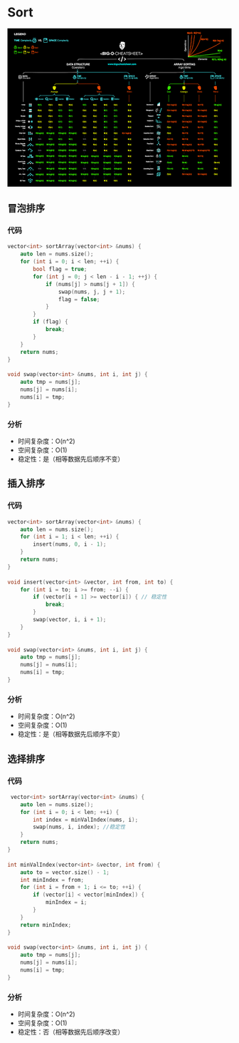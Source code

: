 # Sort

![big-o-cheat-sheet-poster](./big-o-cheat-sheet-poster.png)

## 冒泡排序

### 代码
```c++
vector<int> sortArray(vector<int> &nums) {
    auto len = nums.size();
    for (int i = 0; i < len; ++i) {
        bool flag = true;
        for (int j = 0; j < len - i - 1; ++j) {
            if (nums[j] > nums[j + 1]) {
                swap(nums, j, j + 1);
                flag = false;
            }
        }
        if (flag) {
            break;
        }
    }
    return nums;
}

void swap(vector<int> &nums, int i, int j) {
    auto tmp = nums[j];
    nums[j] = nums[i];
    nums[i] = tmp;
}
```
### 分析
- 时间复杂度：O(n^2)
- 空间复杂度：O(1)
- 稳定性：是（相等数据先后顺序不变）

## 插入排序

### 代码
```c++
vector<int> sortArray(vector<int> &nums) {
    auto len = nums.size();
    for (int i = 1; i < len; ++i) {
        insert(nums, 0, i - 1);
    }
    return nums;
}

void insert(vector<int> &vector, int from, int to) {
    for (int i = to; i >= from; --i) {
        if (vector[i + 1] >= vector[i]) { // 稳定性
            break;
        }
        swap(vector, i, i + 1);
    }
}

void swap(vector<int> &nums, int i, int j) {
    auto tmp = nums[j];
    nums[j] = nums[i];
    nums[i] = tmp;
}
```

### 分析

- 时间复杂度：O(n^2)
- 空间复杂度：O(1)
- 稳定性：是（相等数据先后顺序不变）



## 选择排序

### 代码
```c++
 vector<int> sortArray(vector<int> &nums) {
    auto len = nums.size();
    for (int i = 0; i < len; ++i) {
        int index = minValIndex(nums, i);
        swap(nums, i, index); //稳定性
    }
    return nums;
}

int minValIndex(vector<int> &vector, int from) {
    auto to = vector.size() - 1;
    int minIndex = from;
    for (int i = from + 1; i <= to; ++i) {
        if (vector[i] < vector[minIndex]) {
            minIndex = i;
        }
    }
    return minIndex;
}

void swap(vector<int> &nums, int i, int j) {
    auto tmp = nums[j];
    nums[j] = nums[i];
    nums[i] = tmp;
}
```

### 分析

- 时间复杂度：O(n^2)
- 空间复杂度：O(1)
- 稳定性：否（相等数据先后顺序改变）